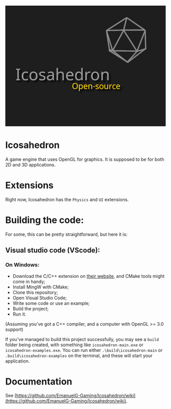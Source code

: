 ![Icosahedron cover art](resources/icosahedron-cover-art.png)

# Icosahedron
A game engine that uses OpenGL for graphics. It is supposed to be for both 2D and 3D applications.

# Extensions
Right now, Icosahedron has the `Physics` and `UI` extensions.

# Building the code:
For some, this can be pretty straightforward, but here it is:

## Visual studio code (VScode):
### On Windows:
- Download the C/C++ extension on [their website](https://marketplace.visualstudio.com/items?itemName=ms-vscode.cpptools), and CMake  tools might come in handy;
- Install MingW with CMake;
- Clone this repository;
- Open Visual Studio Code;
- Write some code or use an example;
- Build the project;
- Run it.

(Assuming you've got a C++ compiler, and a computer with OpenGL >= 3.0 support)

If you've managed to build this project successfully, you may see a `build` folder being created, with something like `icosahedron-main.exe` or `icosahedron-examples.exe`. You can run either `.\build\icosahedron-main` or `.build\icosahedron-examples` on the terminal, and these will start your application.

# Documentation
See [https://github.com/EmanuelG-Gaming/Icosahedron/wiki](https://github.com/EmanuelG-Gaming/Icosahedron/wiki).